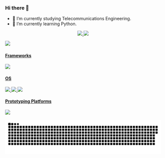 ### Hi there 👋

- 🔭 I’m currently studying Telecommunications Engineering. 
- 🌱 I’m currently learning Python.
<div align="center">
  <a href="https://github.com/Robertiele">
  <img height="150em" src="https://github-readme-stats.vercel.app/api?username=Robertiele&show_icons=true&theme=dark&include_all_commits=true&count_private=true"/>
  <img height="150em" src="https://github-readme-stats.vercel.app/api/top-langs/?username=Robertiele&layout=compact&langs_count=7&theme=dark"/>    
</div>

<p>
   <img src="https://img.shields.io/badge/LaTeX-47A141?style=for-the-badge&logo=LaTeX&logoColor=white" />
</p>

#### Frameworks
<p>
 <img src="https://img.shields.io/badge/Jupyter-F37626.svg?&style=for-the-badge&logo=Jupyter&logoColor=white"/>
</p>

#### OS
<p>
 <img src="https://img.shields.io/badge/Linux-FCC624?style=for-the-badge&logo=linux&logoColor=black"/>
 <img src="https://img.shields.io/badge/Pop!_OS-48B9C7?style=for-the-badge&logo=Pop!_OS&logoColor=white"/>
 <img src="https://img.shields.io/badge/Windows-0078D6?style=for-the-badge&logo=windows&logoColor=white"/>
</p>

####  Prototyping Platforms
<p>
 <img src="https://img.shields.io/badge/Arduino-00979D?style=for-the-badge&logo=Arduino&logoColor=white"/>
</p>

 
<div> 
 
  ![Snake animation](https://github.com/Robertiele/Robertiele/blob/output/github-contribution-grid-snake.svg)
 
</div>
